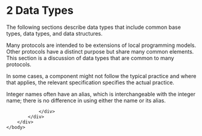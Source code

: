 <html dir="LTR" xmlns:mshelp="http://msdn.microsoft.com/mshelp" xmlns:ddue="http://ddue.schemas.microsoft.com/authoring/2003/5" xmlns:xlink="http://www.w3.org/1999/xlink" xmlns:tool="http://www.microsoft.com/tooltip">
    <head>
        <meta http-equiv="Content-Type" content="text/html; CHARSET=utf-8"></meta>
        <meta name="save" content="history"></meta>
        <title>2 Data Types</title>
        <xml>
            <mshelp:toctitle title="2 Data Types"></mshelp:toctitle>
            <mshelp:rltitle title="[MS-DTYP]: Data Types"></mshelp:rltitle>
            <mshelp:keyword index="A" term="432cd7e7-6276-4c82-87fc-50bbcbd5ffa0"></mshelp:keyword>
            <mshelp:attr name="DCSext.ContentType" value="open specification"></mshelp:attr>
            <mshelp:attr name="AssetID" value="432cd7e7-6276-4c82-87fc-50bbcbd5ffa0"></mshelp:attr>
            <mshelp:attr name="TopicType" value="kbRef"></mshelp:attr>
            <mshelp:attr name="DCSext.Title" value="[MS-DTYP]: Data Types" />
        </xml>
    </head>
    <body>
        <div id="header">
            <h1 class="heading">2 Data Types</h1>
        </div>
        <div id="mainSection">
            <div id="mainBody">
                <div id="allHistory" class="saveHistory"></div>
                <div id="sectionSection0" class="section" name="collapseableSection">
                    

<p>The following sections describe data types that include
common base types, data types, and data structures.</p>

<p>Many protocols are intended to be extensions of local
programming models. Other protocols have a distinct purpose but share many
common elements. This section is a discussion of data types that are common to
many protocols.</p>

<p>In some cases, a component might not follow the typical
practice and where that applies, the relevant specification specifies the
actual practice.</p>

<p>Integer names often have an alias, which is interchangeable
with the integer name; there is no difference in using either the name or its
alias.</p>


                </div>
            </div>
        </div>
    </body>
</html>
